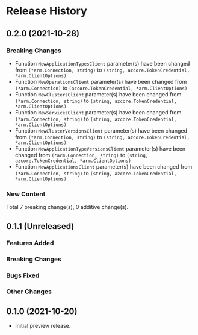 # Release History

## 0.2.0 (2021-10-28)
### Breaking Changes

- Function `NewApplicationTypesClient` parameter(s) have been changed from `(*arm.Connection, string)` to `(string, azcore.TokenCredential, *arm.ClientOptions)`
- Function `NewOperationsClient` parameter(s) have been changed from `(*arm.Connection)` to `(azcore.TokenCredential, *arm.ClientOptions)`
- Function `NewClustersClient` parameter(s) have been changed from `(*arm.Connection, string)` to `(string, azcore.TokenCredential, *arm.ClientOptions)`
- Function `NewServicesClient` parameter(s) have been changed from `(*arm.Connection, string)` to `(string, azcore.TokenCredential, *arm.ClientOptions)`
- Function `NewClusterVersionsClient` parameter(s) have been changed from `(*arm.Connection, string)` to `(string, azcore.TokenCredential, *arm.ClientOptions)`
- Function `NewApplicationTypeVersionsClient` parameter(s) have been changed from `(*arm.Connection, string)` to `(string, azcore.TokenCredential, *arm.ClientOptions)`
- Function `NewApplicationsClient` parameter(s) have been changed from `(*arm.Connection, string)` to `(string, azcore.TokenCredential, *arm.ClientOptions)`

### New Content


Total 7 breaking change(s), 0 additive change(s).


## 0.1.1 (Unreleased)

### Features Added

### Breaking Changes

### Bugs Fixed

### Other Changes

## 0.1.0 (2021-10-20)

- Initial preview release.
